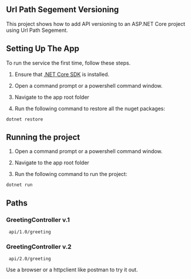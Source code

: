 ## Url Path Segement Versioning
This project shows how to add API versioning to an ASP.NET Core project using Url Path Segement.


## Setting Up The App 
To run the service the first time, follow these steps.

1. Ensure that [.NET Core SDK](https://www.microsoft.com/net/core#windowscmd)  is installed.

2. Open a command prompt or a powershell command window.

3. Navigate to the app root folder

4. Run the following command to restore all the nuget packages:
  ```shell
  dotnet restore
  ```

## Running the project

1. Open a command prompt or a powershell command window.

2. Navigate to the app root folder

3. Run the following command to run the project:
  ```shell
  dotnet run
  ```

## Paths 

### GreetingController v.1 

```shell
 api/1.0/greeting
   ```
 
 
### GreetingController v.2
```shell
 api/2.0/greeting
   ```
 Use a browser or a httpclient like postman to try it out. 



